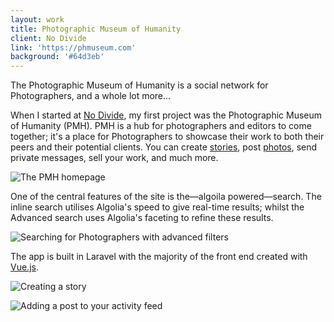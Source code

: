 ```yaml
---
layout: work
title: Photographic Museum of Humanity
client: No Divide
link: 'https://phmuseum.com'
background: '#64d3eb'
---
```


The Photographic Museum of Humanity is a social network for Photographers, and a whole lot more…

When I started at [No Divide](http://nodividestudio.com), my first project was the Photographic Museum of Humanity (PMH).
PMH is a hub for photographers and editors to come together; it's a place for Photographers to showcase their work to both their peers and their potential clients.
You can create [stories](https://phmuseum.com/maxcabello/story/chungui-journey-to-the-center-of-oblivion-9636c1e68d), post [photos](https://phmuseum.com/go85/activity/10937), send private messages, sell your work, and much more.

![The PMH homepage](/images/work/photographic-museum-of-humanity/homepage.jpg)

One of the central features of the site is the—algoila powered—search.
The inline search utilises Algolia's speed to give real-time results; whilst the Advanced search uses Algolia's faceting to refine these results.

![Searching for Photographers with advanced filters](/images/work/photographic-museum-of-humanity/advanced-search.jpg)

The app is built in Laravel with the majority of the front end created with [Vue.js](http://vuejs.org).

![Creating a story](/images/work/photographic-museum-of-humanity/story.jpg)

![Adding a post to your activity feed](/images/work/photographic-museum-of-humanity/activity.jpg)
